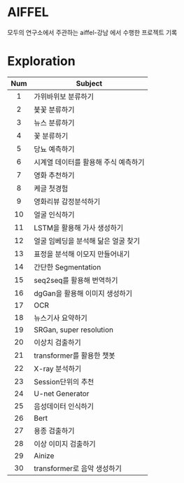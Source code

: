 # AIFFEL
모두의 연구소에서 주관하는 aiffel-강남 에서 수행한 프로젝트 기록

# Exploration
|Num|Subject|
|:--:|--|
|1|가위바위보 분류하기|
|2|붗꽃 분류하기|
|3|뉴스 분류하기|
|4|꽃 분류하기|
|5|당뇨 예측하기|
|6|시계열 데이터를 활용해 주식 예측하기|
|7|영화 추천하기|
|8|케글 첫경험|
|9|영화리뷰 감정분석하기|
|10|얼굴 인식하기|
|11|LSTM을 활용해 가사 생성하기|
|12|얼굴 임베딩을 분석해 닮은 얼굴 찾기|
|13|표정을 분석해 이모지 만들어내기|
|14|간단한 Segmentation|
|15|seq2seq를 활용해 번역하기|
|16|dgGan을 활용해 이미지 생성하기|
|17|OCR|
|18|뉴스기사 요약하기|
|19|SRGan, super resolution|
|20|이상치 검출하기|
|21|transformer를 활용한 챗봇|
|22|X-ray 분석하기|
|23|Session단위의 추천|
|24|U-net Generator|
|25|음성데이터 인식하기|
|26|Bert|
|27|용종 검출하기|
|28|이상 이미지 검출하기|
|29|Ainize|
|30|transformer로 음악 생성하기|
